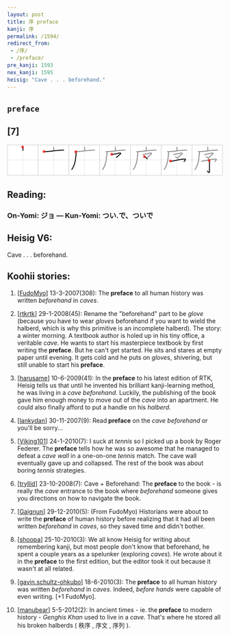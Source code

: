 ```yaml
---
layout: post
title: 序 preface
kanji: 序
permalink: /1594/
redirect_from:
 - /序/
 - /preface/
pre_kanji: 1593
nex_kanji: 1595
heisig: "Cave . . . beforehand."
---
```


## `preface`

## [7]

<div class="stroke"><img src="../images/E5BA8F.png" /></div>

## Reading:

### On-Yomi: ジョ &mdash; Kun-Yomi: つい.で、ついで

## Heisig V6:

Cave . . . beforehand.

## Koohii stories:

1) [<a href="http://kanji.koohii.com/profile/FudoMyo">FudoMyo</a>] 13-3-2007(308): The<strong> preface</strong> to all human history was written <em>beforehand</em> in <em>caves</em>.

2) [<a href="http://kanji.koohii.com/profile/rtkrtk">rtkrtk</a>] 29-1-2008(45): Rename the &quot;beforehand&quot; part to be <em>glove</em> (because you have to wear <em>gloves</em> beforehand if you want to wield the halberd, which is why this primitive is an incomplete halberd). The story: a winter morning. A textbook author is holed up in his tiny office, a veritable <em>cave</em>. He wants to start his masterpiece textbook by first writing the<strong> preface</strong>. But he can&#039;t get started. He sits and stares at empty paper until evening. It gets cold and he puts on <em>glove</em>s, shivering, but still unable to start his<strong> preface</strong>.

3) [<a href="http://kanji.koohii.com/profile/harusame">harusame</a>] 10-6-2009(41): In the<strong> preface</strong> to his latest edition of RTK, Heisig tells us that until he invented his brilliant kanji-learning method, he was living in a <em>cave beforehand</em>. Luckily, the publishing of the book gave him enough money to move out of the <em>cave</em> into an apartment. He could also finally afford to put a handle on his <em>halberd</em>.

4) [<a href="http://kanji.koohii.com/profile/lankydan">lankydan</a>] 30-11-2007(9): Read<strong> preface</strong> on the <em>cave beforehand</em> or you&#039;ll be sorry...

5) [<a href="http://kanji.koohii.com/profile/Viking101">Viking101</a>] 24-1-2010(7): I suck at <em>tennis</em> so I picked up a book by Roger Federer. The<strong> preface</strong> tells how he was so awesome that he managed to defeat a <em>cave wall</em> in a one-on-one <em>tennis</em> match. The cave wall eventually gave up and collapsed. The rest of the book was about boring <em>tennis</em> strategies.

6) [<a href="http://kanji.koohii.com/profile/tryllid">tryllid</a>] 23-10-2008(7): Cave + Beforehand: The<strong> preface</strong> to the book - is really the <em>cave</em> entrance to the book where <em>beforehand</em> someone gives you directions on how to navigate the book.

7) [<a href="http://kanji.koohii.com/profile/Gaignun">Gaignun</a>] 29-12-2010(5): (From FudoMyo) Historians were about to write the<strong> preface</strong> of human history before realizing that it had all been written <em>beforehand</em> in <em>caves</em>, so they saved time and didn&#039;t bother.

8) [<a href="http://kanji.koohii.com/profile/shoopa">shoopa</a>] 25-10-2010(3): We all know Heisig for writing about remembering kanji, but most people don&#039;t know that beforehand, he spent a couple years as a spelunker (exploring <em>caves</em>). He wrote about it in the<strong> preface</strong> to the first edition, but the editor took it out because it wasn&#039;t at all related.

9) [<a href="http://kanji.koohii.com/profile/gavin.schultz-ohkubo">gavin.schultz-ohkubo</a>] 18-6-2010(3): The<strong> preface</strong> to all human history was written <em>beforehand</em> in <em>caves</em>. Indeed, <em>before hands</em> were capable of even writing. [+1 FudoMyo].

10) [<a href="http://kanji.koohii.com/profile/manubear">manubear</a>] 5-5-2012(2): In ancient times - ie. the<strong> preface</strong> to modern history - <em>Genghis Khan</em> used to live in a <em>cave</em>. That&#039;s where he stored all his broken halberds ( 秩序 , 序文 , 序列 ).

